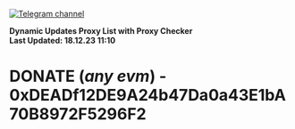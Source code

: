 [![Telegram channel](https://img.shields.io/endpoint?url=https://runkit.io/damiankrawczyk/telegram-badge/branches/master?url=https://t.me/n4z4v0d)](https://t.me/n4z4v0d) 

**Dynamic Updates Proxy List with Proxy Checker**  
**Last Updated: 18.12.23 11:10**

# DONATE (_any evm_) - 0xDEADf12DE9A24b47Da0a43E1bA70B8972F5296F2
